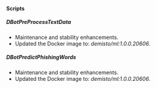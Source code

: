 
#### Scripts
##### DBotPreProcessTextData
- Maintenance and stability enhancements.
- Updated the Docker image to: *demisto/ml:1.0.0.20606*.
##### DBotPredictPhishingWords
- Maintenance and stability enhancements.
- Updated the Docker image to: *demisto/ml:1.0.0.20606*.
